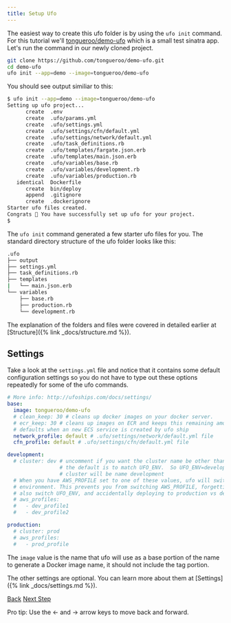 ```yaml
---
title: Setup Ufo
---
```


The easiest way to create this ufo folder is by using the `ufo init` command.  For this tutorial we'll [tongueroo/demo-ufo](https://github.com/tongueroo/demo-ufo) which is a small test sinatra app.
Let's run the command in our newly cloned project.

```sh
git clone https://github.com/tongueroo/demo-ufo.git
cd demo-ufo
ufo init --app=demo --image=tongueroo/demo-ufo
```

You should see output similiar to this:

```sh
$ ufo init --app=demo --image=tongueroo/demo-ufo
Setting up ufo project...
      create  .env
      create  .ufo/params.yml
      create  .ufo/settings.yml
      create  .ufo/settings/cfn/default.yml
      create  .ufo/settings/network/default.yml
      create  .ufo/task_definitions.rb
      create  .ufo/templates/fargate.json.erb
      create  .ufo/templates/main.json.erb
      create  .ufo/variables/base.rb
      create  .ufo/variables/development.rb
      create  .ufo/variables/production.rb
   identical  Dockerfile
      create  bin/deploy
      append  .gitignore
      create  .dockerignore
Starter ufo files created.
Congrats 🎉 You have successfully set up ufo for your project.
$
```

The `ufo init` command generated a few starter ufo files for you. The standard directory structure of the ufo folder looks like this:

```sh
.ufo
├── output
├── settings.yml
├── task_definitions.rb
├── templates
|   └── main.json.erb
└── variables
    ├── base.rb
    ├── production.rb
    └── development.rb
```

The explanation of the folders and files were covered in detailed earlier at [Structure]({% link _docs/structure.md %}).

## Settings

Take a look at the `settings.yml` file and notice that it contains some default configuration settings so you do not have to type out these options repeatedly for some of the ufo commands.

```yaml
# More info: http://ufoships.com/docs/settings/
base:
  image: tongueroo/demo-ufo
  # clean_keep: 30 # cleans up docker images on your docker server.
  # ecr_keep: 30 # cleans up images on ECR and keeps this remaining amount. Defaults to keep all.
  # defaults when an new ECS service is created by ufo ship
  network_profile: default # .ufo/settings/network/default.yml file
  cfn_profile: default # .ufo/settings/cfn/default.yml file

development:
  # cluster: dev # uncomment if you want the cluster name be other than the default
                 # the default is to match UFO_ENV.  So UFO_ENV=development means the ECS
                 # cluster will be name development
  # When you have AWS_PROFILE set to one of these values, ufo will switch to the desired
  # environment. This prevents you from switching AWS_PROFILE, forgetting to
  # also switch UFO_ENV, and accidentally deploying to production vs development.
  # aws_profiles:
  #   - dev_profile1
  #   - dev_profile2

production:
  # cluster: prod
  # aws_profiles:
  #   - prod_profile
```

The `image` value is the name that ufo will use as a base portion of the name to generate a Docker image name, it should not include the tag portion.

The other settings are optional.  You can learn more about them at [Settings]({% link _docs/settings.md %}).

<a id="prev" class="btn btn-basic" href="{% link _docs/tutorial.md %}">Back</a>
<a id="next" class="btn btn-primary" href="{% link _docs/tutorial-ufo-docker-build.md %}">Next Step</a>
<p class="keyboard-tip">Pro tip: Use the <- and -> arrow keys to move back and forward.</p>

